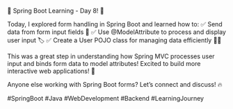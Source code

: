 🚀 Spring Boot Learning - Day 8! 🎯

Today, I explored form handling in Spring Boot and learned how to:
✅ Send data from form input fields 📩
✅ Use @ModelAttribute to process and display user input 🏷️
✅ Create a User POJO class for managing data efficiently 👨‍💻

This was a great step in understanding how Spring MVC processes user input and binds form data to model attributes! Excited to build more interactive web applications! 🚀

Anyone else working with Spring Boot forms? Let’s connect and discuss! 🔥

#SpringBoot #Java #WebDevelopment #Backend #LearningJourney
